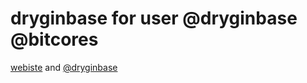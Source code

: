 # dryginbase for user @dryginbase @bitcores
[webiste](http://dryginbase.ml) and
[@dryginbase](https://github.com/dryginbase)


